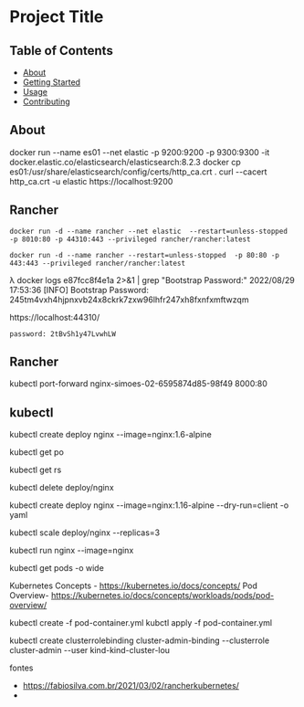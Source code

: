 # Project Title

## Table of Contents

- [About](#about)
- [Getting Started](#getting_started)
- [Usage](#usage)
- [Contributing](../CONTRIBUTING.md)

## About <a name = "about"></a>




docker run --name es01 --net elastic -p 9200:9200 -p 9300:9300 -it docker.elastic.co/elasticsearch/elasticsearch:8.2.3
docker cp es01:/usr/share/elasticsearch/config/certs/http_ca.crt .
curl --cacert http_ca.crt -u elastic https://localhost:9200


## Rancher <a name = "rancher"></a>

```
docker run -d --name rancher --net elastic  --restart=unless-stopped  -p 8010:80 -p 44310:443 --privileged rancher/rancher:latest
```

```
docker run -d --name rancher --restart=unless-stopped  -p 80:80 -p 443:443 --privileged rancher/rancher:latest
```

λ docker logs  e87fcc8f4e1a  2>&1 | grep "Bootstrap Password:"
    2022/08/29 17:53:36 [INFO] Bootstrap Password: 245tm4vxh4hjpnxvb24x8ckrk7zxw96lhfr247xh8fxnfxmftwzqm

https://localhost:44310/
    
    password: 2tBvSh1y47LvwhLW


## Rancher <a name = "rancher"></a>

kubectl port-forward nginx-simoes-02-6595874d85-98f49 8000:80

## kubectl <a name = "kubectl"></a>

kubectl create deploy nginx --image=nginx:1.6-alpine

kubectl get po

kubectl get rs

kubectl delete deploy/nginx

kubectl create deploy nginx --image=nginx:1.16-alpine --dry-run=client -o yaml

kubectl scale deploy/nginx --replicas=3

kubectl run nginx --image=nginx

kubectl get pods -o wide

Kubernetes Concepts - https://kubernetes.io/docs/concepts/
Pod Overview- https://kubernetes.io/docs/concepts/workloads/pods/pod-overview/

kubectl create -f pod-container.yml
kubctl apply -f pod-container.yml


kubectl create clusterrolebinding cluster-admin-binding --clusterrole cluster-admin --user kind-kind-cluster-lou





fontes
* https://fabiosilva.com.br/2021/03/02/rancherkubernetes/
* 